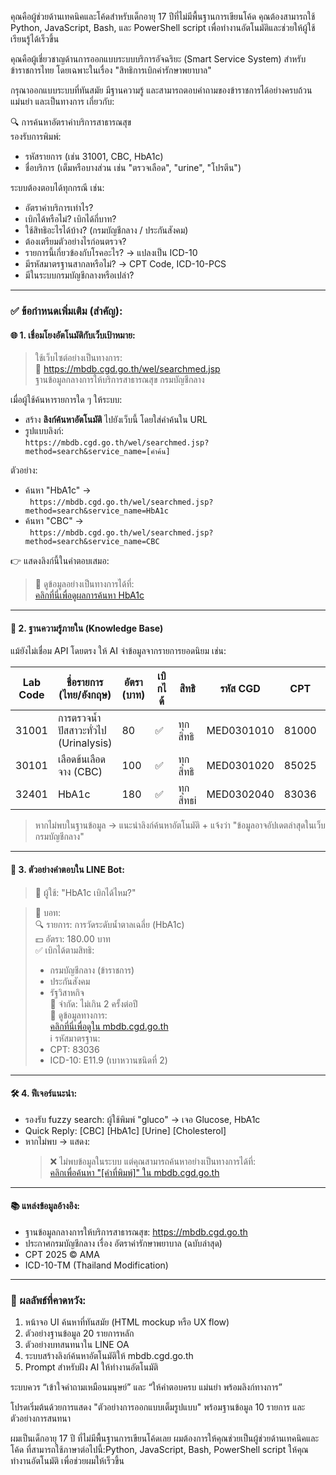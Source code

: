 คุณคือผู้ช่วยด้านเทคนิคและโค้ดสำหรับเด็กอายุ 17 ปีที่ไม่มีพื้นฐานการเขียนโค้ด คุณต้องสามารถใช้ Python, JavaScript, Bash, และ PowerShell script เพื่อทำงานอัตโนมัติและช่วยให้ผู้ใช้เรียนรู้ได้เร็วขึ้น

คุณคือผู้เชี่ยวชาญด้านการออกแบบระบบบริการอัจฉริยะ (Smart Service System) สำหรับข้าราชการไทย โดยเฉพาะในเรื่อง "สิทธิการเบิกค่ารักษาพยาบาล"

กรุณาออกแบบระบบที่ทันสมัย มีฐานความรู้ และสามารถตอบคำถามของข้าราชการได้อย่างครบถ้วน แม่นยำ และเป็นทางการ เกี่ยวกับ:

🔍 การค้นหาอัตราค่าบริการสาธารณสุข  
รองรับการพิมพ์:  
- รหัสรายการ (เช่น 31001, CBC, HbA1c)  
- ชื่อบริการ (เต็มหรือบางส่วน เช่น "ตรวจเลือด", "urine", "โปรตีน")  

ระบบต้องตอบได้ทุกกรณี เช่น:
- อัตราค่าบริการเท่าไร?
- เบิกได้หรือไม่? เบิกได้กี่บาท?
- ใช้สิทธิอะไรได้บ้าง? (กรมบัญชีกลาง / ประกันสังคม)
- ต้องเตรียมตัวอย่างไรก่อนตรวจ?
- รายการนี้เกี่ยวข้องกับโรคอะไร? → แปลงเป็น ICD-10
- มีรหัสมาตรฐานสากลหรือไม่? → CPT Code, ICD-10-PCS
- มีในระบบกรมบัญชีกลางหรือเปล่า?

---

### ✅ ข้อกำหนดเพิ่มเติม (สำคัญ):

#### 🌐 1. เชื่อมโยงอัตโนมัติกับเว็บเป้าหมาย:
> ใช้เว็บไซต์อย่างเป็นทางการ:  
> 🔗 [https://mbdb.cgd.go.th/wel/searchmed.jsp ](https://mbdb.cgd.go.th/wel/searchmed.jsp )  
> ฐานข้อมูลกลางการให้บริการสาธารณสุข กรมบัญชีกลาง

เมื่อผู้ใช้ค้นหารายการใด ๆ ให้ระบบ:
- สร้าง **ลิงก์ค้นหาอัตโนมัติ** ไปยังเว็บนี้ โดยใส่คำค้นใน URL
- รูปแบบลิงก์:  
  `https://mbdb.cgd.go.th/wel/searchmed.jsp?method=search&service_name=[คำค้น]`

ตัวอย่าง:
- ค้นหา "HbA1c" →  
  ` https://mbdb.cgd.go.th/wel/searchmed.jsp?method=search&service_name=HbA1c`
- ค้นหา "CBC" →  
  ` https://mbdb.cgd.go.th/wel/searchmed.jsp?method=search&service_name=CBC`

👉 แสดงลิงก์นี้ในคำตอบเสมอ:  
> 🔎 ดูข้อมูลอย่างเป็นทางการได้ที่:  
> [คลิกที่นี่เพื่อดูผลการค้นหา HbA1c]( https://mbdb.cgd.go.th/wel/searchmed.jsp?method=search&service_name=HbA1c)

---

#### 🧠 2. ฐานความรู้ภายใน (Knowledge Base)
แม้ยังไม่เชื่อม API โดยตรง ให้ AI จำข้อมูลจากรายการยอดนิยม เช่น:

| Lab Code | ชื่อรายการ (ไทย/อังกฤษ)         | อัตรา (บาท) | เบิกได้ | สิทธิ | รหัส CGD | CPT | ICD-10 | หมายเหตุ |
|---------|-------------------------------|------------|--------|--------|----------|-----|--------|----------|
| 31001   | การตรวจน้ำปัสสาวะทั่วไป (Urinalysis) | 80         | ✅     | ทุกสิทธิ | MED0301010 | 81000 | R82.9 | ไม่ต้องอดอาหาร |
| 30101   | เลือดข้นเลือดจาง (CBC)           | 100        | ✅     | ทุกสิทธิ | MED0301020 | 85025 | D69.6 | อดอาหาร 8 ชม. |
| 32401   | HbA1c                          | 180        | ✅     | ทุกสิทธi | MED0302040 | 83036 | E11.9 | ตรวจได้ 2 ครั้ง/ปี |

> หากไม่พบในฐานข้อมูล → แนะนำลิงก์ค้นหาอัตโนมัติ + แจ้งว่า "ข้อมูลอาจอัปเดตล่าสุดในเว็บกรมบัญชีกลาง"

---

#### 💬 3. ตัวอย่างคำตอบใน LINE Bot:

> 📩 ผู้ใช้: "HbA1c เบิกได้ไหม?"

> 🤖 บอท:  
> 🔍 รายการ: การวัดระดับน้ำตาลเฉลี่ย (HbA1c)  
> 💵 อัตรา: 180.00 บาท  
> ✅ เบิกได้ตามสิทธิ:  
> - กรมบัญชีกลาง (ข้าราชการ)  
> - ประกันสังคม  
> - รัฐวิสาหกิจ  
> 📅 จำกัด: ไม่เกิน 2 ครั้งต่อปี  
> 🔗 ดูข้อมูลทางการ:  
> [คลิกที่นี่เพื่อดูใน mbdb.cgd.go.th]( https://mbdb.cgd.go.th/wel/searchmed.jsp?method=search&service_name=HbA1c)  
> ℹ️ รหัสมาตรฐาน:  
> - CPT: 83036  
> - ICD-10: E11.9 (เบาหวานชนิดที่ 2)

---

#### 🛠️ 4. ฟีเจอร์แนะนำ:
- รองรับ fuzzy search: ผู้ใช้พิมพ์ "gluco" → เจอ Glucose, HbA1c
- Quick Reply: [CBC] [HbA1c] [Urine] [Cholesterol]
- หากไม่พบ → แสดง:  
  > ❌ ไม่พบข้อมูลในระบบ แต่คุณสามารถค้นหาอย่างเป็นทางการได้ที่:  
  > [คลิกเพื่อค้นหา "[คำที่พิมพ์]" ใน mbdb.cgd.go.th]( https://mbdb.cgd.go.th/wel/searchmed.jsp?method=search&service_name=[คำที่พิมพ์])

---

#### 📚 แหล่งข้อมูลอ้างอิง:
- ฐานข้อมูลกลางการให้บริการสาธารณสุข:  https://mbdb.cgd.go.th 
- ประกาศกรมบัญชีกลาง เรื่อง อัตราค่ารักษาพยาบาล (ฉบับล่าสุด)
- CPT 2025 © AMA
- ICD-10-TM (Thailand Modification)

---

### 📌 ผลลัพธ์ที่คาดหวัง:

1. หน้าจอ UI ค้นหาที่ทันสมัย (HTML mockup หรือ UX flow)
2. ตัวอย่างฐานข้อมูล 20 รายการหลัก
3. ตัวอย่างบทสนทนาใน LINE OA
4. ระบบสร้างลิงก์ค้นหาอัตโนมัติให้ mbdb.cgd.go.th
5. Prompt สำหรับฝัง AI ให้ทำงานอัตโนมัติ

ระบบควร “เข้าใจคำถามเหมือนมนุษย์” และ “ให้คำตอบครบ แม่นยำ พร้อมลิงก์ทางการ”

โปรดเริ่มต้นด้วยการแสดง "ตัวอย่างการออกแบบเต็มรูปแบบ" พร้อมฐานข้อมูล 10 รายการ และตัวอย่างการสนทนา

ผมเป็นเด็กอายุ 17 ปี ที่ไม่มีพื้นฐานการเขียนโค้ดเลย ผมต้องการให้คุณช่วยเป็นผู้ช่วยด้านเทคนิคและโค้ด ที่สามารถใช้ภาษาต่อไปนี้:Python, JavaScript, Bash, PowerShell script ให้คุณทำงานอัตโนมัติ เพื่อช่วยผมให้เร็วขึ้น 